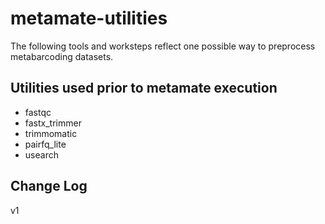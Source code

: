 # metamate-utilities

The following tools and worksteps reflect one possible way to preprocess metabarcoding datasets.

## Utilities used prior to metamate execution
- fastqc 
- fastx_trimmer
- trimmomatic
- pairfq_lite
- usearch

## Change Log
v1 
